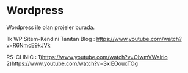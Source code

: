 # Wordpress
Wordpress ile olan projeler burada.

İlk WP Sitem-Kendini Tanıtan Blog : https://www.youtube.com/watch?v=R6NmcE9kJVk

RS-CLINIC : 1)https://www.youtube.com/watch?v=OIwmVWalrio 
            2)https://www.youtube.com/watch?v=SxlEOoucTOg
